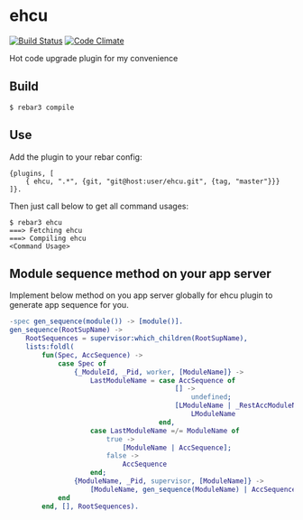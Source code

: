 ehcu
=====

[![Build Status](https://travis-ci.org/shuieryin/ehcu.svg?branch=master)](https://travis-ci.org/shuieryin/ehcu)
[![Code Climate](http://img.shields.io/badge/code_climate-Erlang_18.3-brightgreen.svg)](http://www.erlang.org/downloads/18.3)

Hot code upgrade plugin for my convenience

Build
-----

    $ rebar3 compile

Use
---

Add the plugin to your rebar config:

    {plugins, [
        { ehcu, ".*", {git, "git@host:user/ehcu.git", {tag, "master"}}}
    ]}.

Then just call below to get all command usages:

    $ rebar3 ehcu
    ===> Fetching ehcu
    ===> Compiling ehcu
    <Command Usage>


Module sequence method on your app server
-----------------------------------------

Implement below method on you app server globally for ehcu plugin to generate app sequence for you.

```erlang
-spec gen_sequence(module()) -> [module()].
gen_sequence(RootSupName) ->
    RootSequences = supervisor:which_children(RootSupName),
    lists:foldl(
        fun(Spec, AccSequence) ->
            case Spec of
                {_ModuleId, _Pid, worker, [ModuleName]} ->
                    LastModuleName = case AccSequence of
                                         [] ->
                                             undefined;
                                         [LModuleName | _RestAccModuleNames] ->
                                             LModuleName
                                     end,
                    case LastModuleName =/= ModuleName of
                        true ->
                            [ModuleName | AccSequence];
                        false ->
                            AccSequence
                    end;
                {ModuleName, _Pid, supervisor, [ModuleName]} ->
                    [ModuleName, gen_sequence(ModuleName) | AccSequence]
            end
        end, [], RootSequences).
```